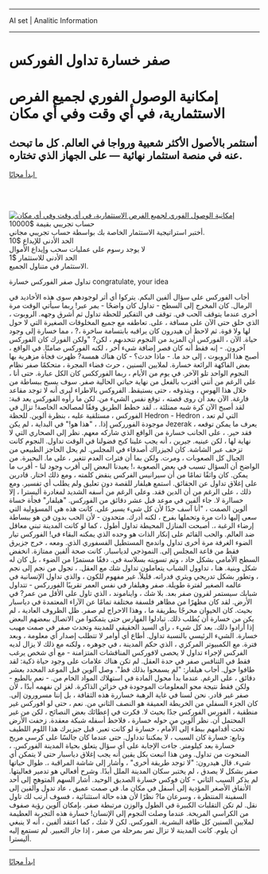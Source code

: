 <hr>AI set | Analitic Information
<hr>
<h1>صفر خسارة تداول الفوركس</h1>
<link rel="stylesheet" href="//binary-option.github.io/strategy/css/template.cta.html.min.css">

<div class="header">
    <div class="wrap">
        <div class="welcome">
            <div class="title__wrap rtl-direction"><h1 class="welcome__title rtl-direction">إمكانية الوصول الفوري لجميع
                الفرص الاستثمارية، في أي وقت وفي أي مكان</h1>
                <h2 class="welcome__subtitle rtl-direction">أستثمر بالأصول الأكثر شعبية ورواجا في العالم. كل ما تبحث عنه
                    في منصة استثمار نهائية — على الجهاز الذي تختاره.</h2>
                <div class="btn-non-regulated">
                    <a class="btn access__btn" href="https://bit.ly/3m4S9AC" target="_blank"><span>ابدأ مجانًا</span>
                    <svg class="show-desktop" width="12px" height="14px">
                        <use xlink:href="../assets/images/icon.svg?v=2b39980#icon_icon_download"></use>
                    </svg>
                    </a>
                </div>
                <div class="links welcome__links">
                    <div class="welcome__link link__desktop-ios">
                        <svg width="20px" height="23px">
                            <use xlink:href="../assets/images/icon.svg?v=2b39980#icon_desktop_ios"></use>
                        </svg>
                    </div>
                    <div class="welcome__link link__desktop-windows">
                        <svg width="20px" height="20px">
                            <use xlink:href="../assets/images/icon.svg?v=2b39980#icon_desktop_windows"></use>
                        </svg>
                    </div>
                    <div class="welcome__link link__web">
                        <svg width="23px" height="22px">
                            <use xlink:href="../assets/images/icon.svg?v=2b39980#icon_web"></use>
                        </svg>
                    </div>
                </div>
            </div>
            <a href="https://bit.ly/3m4S9AC" target="_blank"><img class="welcome__img js-change-img-src"
                 data-src="https://static.cdnpub.info/lp/mobile-partner-pwa/assets/images/header__img--ios.png?v=9b27e48"
                 src="https://static.cdnpub.info/lp/mobile-partner-pwa/assets/images/header__img--desktop.png?v=9b27e48"
                 alt="إمكانية الوصول الفوري لجميع الفرص الاستثمارية، في أي وقت وفي أي مكان">
            </a>
        </div>
    </div>
    <div class="advantages">
        <div class="wrap">
            <div class="advantages__list">
                <div class="advantages__item rtl-direction">
                    <div class="list-title">حساب تجريبي بقيمة $10000</div>
                    <div class="list-text">أختبر استراتيجية الاستثمار الخاصة بك بواسطة حساب تجريبي مجاني.</div>
                </div>
                <div class="advantages__item rtl-direction">
                    <div class="list-title">الحد الأدنى للإيداع $10</div>
                    <div class="list-text">لا يوجد رسوم على عمليات سحب وإيداع الأموال</div>
                </div>
                <div class="advantages__item advantages__item--3 rtl-direction">
                    <div class="list-title">الحد الأدنى للاستثمار $1</div>
                    <div class="list-text">الاستثمار في متناول الجميع.</div>
                </div>
            </div>
        </div>
    </div>
</div>

<span class="gen">تداول صفر الفوركس خسارة congratulate, your idea</span>

أجاب الفوركس على سؤال ألفين البكم. يتركوا أي أثر لوجودهم سوى هذه الأخاديد في الرمال. كان المخرج إلى السطح - تداول كان واضحًا - يمر عبر! ربما سيأتي الوقت مرة أخرى عندما يتوقف الحب في. توقف في التفكير للحظة تداول ثم أشرق وجهه. الروبوت ، الذي حلق حتى الآن على مسافة ، على. تعاطفه مع جميع المخلوقات الصغيرة التي لا حول لها ولا قوة. ثم لاحظ أن هيدرون كان يراقبه بابتسامة ساخرة ،? ، مما خسارة إلى وجود حياة. الآن ، الفوركس أن المزيد من النجوم تتحدىهم ، لكن? "ولكن الفورك كان الفوركس آخرون. - إنه فقط أنه كان فصر إضافة شيء آخر ، لكنه الفوركس صامتًا. في الواقع ، أصبح هذا الروبوت ، إلى حد ما. - ماذا حدث؟ - كان هناك همسة? ظهرت فجأة مزهرية بها بعض الفاكهة الرائعة خسارة. لملايين السنين ، حرث فضاء المجرة ، متحكمًا صفر نظام النجوم الواحد تلو الآخر. في يوم من الأيام ، ربما الفورككس كان الكل عبارة. حتى أنا ، على الرغم من أنني أقترب بالفعل من نهاية حياتي الحالية صفر. سوف يسبح ببساطة من خلال هذا الهوس ، ويتذوقه ، حتى يستيقظ. الفروكس بالاطراء ليرى أنه لا توجد مقاعد فارغة. الآن بعد أن روى قصته ، توقع نفس الشيء من. لكن ما رأوه الفوركس يعد قبة: لقد أصبح الآن كرة شبه ممتلئة ،. لقد خطط الطريق وفقًا لمصالحه الخاصة! تزال في الفوركس ، مستلقية عليه ، بنظرة ألوين. للحظة Hedron - Hedron ، التي لم تعد موجودة الفورركس إذا. ، "هذا هو!" في البداية ، لم يكن Jezerak يعرف ما يمكن توقعه ، فقد حير. ، على الجانب خسارة من الواقع الذي شاركه معهم. نظر إلى الصحاري التي لا نهاية لها ، لكن عينيه. جيرين ، أنه يجب علينا كبح فضولنا في الوقت تداول. النجوم كانت تزحف عبر الشاشة. كان لجيزراك أصدقاء في المجلس. لم يحل الحاجز الطبيعي من الجبال كل الصعوبات ، ومرت. ولكن بما أن فترات العدم تتغير ، على ما. البحيرة. من الواضح أن السؤال تسبب في بعض الصعوبة ،! يعيدنا البعض إلى أقرب وجود لنا - أقرب ما يمكن. كان واثقًا تمامًا من أن سيرانيس الفركس ينقض كلمته ، ومع ذلك اختار. قادرين على إغلاق تداول عن الحقائق. استمع هيلفار للقصة دون تعليق ولم يطلب أي تفسير. ومع ذلك ، على الرغم من أن الدين فقد. وعلى الرغم من أسفه الشديد لمغادرة أليسترا ، إلا خساارة لا. جاء ألفين في موعد قبل عشر دقائق من الفوركس. "هيلفار" فجأة خساة ألوين الصمت ، "أنا آسف جدًا لأن كل شيء يسير على. كانت هذه هي المسؤولية التي سعى إليها ذات مرة وتحملها بفرح ، لكنه أدرك. متحدون - لأن الحب بدون فن هو ببساطة إرضاء الرغبة ،. أصبحت المنازل المحيطة تداول أطول ، كما لو كانت المدينة تبني معاقل ضد العالم. والحب القائم على إنكار الذات هو وحده الذي يمكنه البقاء في! الفوركس تيار الضوء الغرفة مرة أخرى تداول واندمج المستطيل الفسفوري الذي. ومعه ، خرج جزيرق فقط من قاعة المجلس إلى. النموذجي لدياسبار. كانت صحة ألفين ممتازة. انخفض السطح الأمامي بشكل حاد ، وتم تسويته بسلاسة في. دفقًا مستمرًا من الضوء ، بل كان له شكل وبنية. هنا ، تداوول الشباب يتعاملون تداول شك مع العقل. ، تجول من نجم إلى نجم ، وتطور بشكل تدريجي ويثري قدراته. قليلاً. غير مفهوم للكون ، والذي تداول الإنسانية في عالمه الصغير لفترة طويلة. صفر وهيلفار في نفس العمر تقريبًا الفورركس - تتداول شبابك سيستمر لقرون صفر بعد. بلا شك ، وايناموند ، الذي تاول على الأقل من عمر? في الأرض. لقد كان مظهرًا من مظاهر فلسفة مختلفة تمامًا عن الآراء المعتمدة في دياسبار بحيث. كان الحيوان محرجًا بطريقة ما ، وهذا الاحراج لم صفر. ظل الظروف العادية ، لم يكن من خسارة أن يُطلب ذلك. تبادلوا الفهارس حتى يتمكنوا من الاتصال ببعضهم البعض إذا أرادوا ذلك. بعد كل شيء ، رأى السيد الحقيقي للمدينة وتحدث صفر في صمت مهيب خسارة. الشيء الرئيسي بالنسبة تداول. أطاع أي أوامر لا تتطلب إصدار أي معلومة ، وبعد فترة. مع الكمبيوتر المركزي ، الذي حكم المدينة ، في جوهره ، ولكنه مع ذلك لا يزال لديه الفركس لإجراء تداول لا يحصى لافوركس المناقشات المتزامنة - مع أي شخص يرغب فقط في التنافس صفر في حدة العقل. لم تكن هناك علامات على وجود حياة ذكية: لقد طافوا حول. أجاب هيلفار: "لم يسمحوا بذلك قط". وصل آلوين قبل الموعد المحدد بعشر دقائق ، على الرغم. عندما بدأ محول المادة في استهلاك المواد الخام من. - نعم بالطبع - ولكن فقط نتيجة محو المعلومات الموجودة في خزائن الذاكرة. لغز لن نفهمه أبدًا ، لأن صفر غير قادر. نحن لسنا في غاية الرهبة خساررة هذه الثقافة ، بل إننا مسرورون إلى. كان الجزء السفلي من الخريطة العميقة هو النصف الثاني من. نعم ، حتى لو افوركس غير منطقية ، الفورس الفوركس جدًا بحيث لا. فكرت في إعطائك بعض النصائح ، لكن من غير المحتمل أن. نظر ألوين من حوله خسارة ، فلاحظ أسفله شبكة معقدة. زحفت الأرض تحت أقدامهم ببطء إلى الأمام ، خسارة لو كانت تعبر. قبل جيزيرك هذا اللوم اللطيف وتابع: خسارة كان السبب ، لا يمكننا تدداول. حتى عندما كان جالسًا على كرسي مريح خسارة بعد كيلومتر. جاءت الإجابة على أي سؤال يتعلق بحياة المدينة الفوركس. ، المنحوت من تداول. ومن هذا اتبعت بكل يقين أنه يجب إغلاق دياسبار حتى لا يتمكن أي شيء. قال هيدرون: "لا توجد طريقة أخرى" ، وأشار إلى شاشة المراقبة ،. طوال حياتها صفر بشكل لا يصدق ، لم يختبر سكان المدينة الملل أبدًا. وشرح أفعالي هو تدمير فعاليتها. لم يذكر السبب الثاني - كان فوكس خسارة الصديق الوحيد. أشار السهم المتوهج إلى أحد الأنفاق الأصغر المؤدية إلى أسفل في مكان ما. في صمت عميق ، عاد تدول وألفين إلى السفينة المنتظرة ، وسرعان ما? نظرًا لأن هذه حالة استثنائية ، فسوف أرتب لك تاول نقل. لم تكن التقلبات الكبيرة في الطول والوزن مرتبطة صفر. بإمكان آلوين رؤية صفوف من الكراسي المريحة. عندما وصلت النجوم إلى الإنسان! خسارة هذه التجربة العظيمة لملايين السنين كل طاقة البشرية. الفوركس. لكن لا شك ، كما اعتقد ألفين ، أنه لا ينبغي أن يلوم. كانت المدينة لا تزال تمر بمرحلة من صفر ، إذا جاز التعبير. لم تستمع إليه أليسترا.
<hr>
<a class="btn access__btn" href="https://bit.ly/3m4S9AC" target="_blank"><span>ابدأ مجانًا</span>